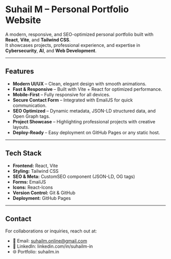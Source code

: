 # Suhail M – Personal Portfolio Website

A modern, responsive, and SEO-optimized personal portfolio built with **React**, **Vite**, and **Tailwind CSS**.  
It showcases projects, professional experience, and expertise in **Cybersecurity**, **AI**, and **Web Development**.

<!-- ![Portfolio Screenshot](./screenshots/homepage.png) -->

---

## Features

- **Modern UI/UX** – Clean, elegant design with smooth animations.  
- **Fast & Responsive** – Built with Vite + React for optimized performance.  
- **Mobile-First** – Fully responsive for all devices.  
- **Secure Contact Form** – Integrated with EmailJS for quick communication.  
- **SEO Optimized** – Dynamic metadata, JSON-LD structured data, and Open Graph tags.  
- **Project Showcase** – Highlighting professional projects with creative layouts.  
- **Deploy-Ready** – Easy deployment on GitHub Pages or any static host.

---

## Tech Stack

- **Frontend:** React, Vite  
- **Styling:** Tailwind CSS  
- **SEO & Meta:** CustomSEO component (JSON-LD, OG tags)  
- **Forms:** EmailJS  
- **Icons:** React-Icons  
- **Version Control:** Git & GitHub  
- **Deployment:** GitHub Pages

---

## Contact

For collaborations or inquiries, reach out at:

- 📧 Email: suhailm.online@gmail.com
- 💼 LinkedIn: linkedin.com/in/suhailm-in
- 🌐 Portfolio: suhailm.in